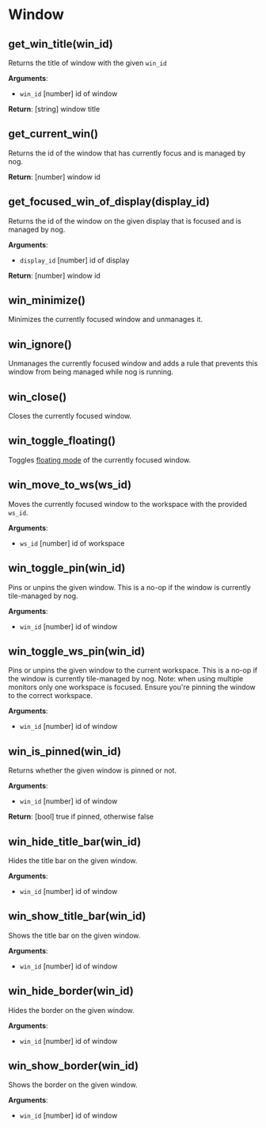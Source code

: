 # Window

## get_win_title(win_id)

Returns the title of window with the given `win_id`

**Arguments**:
* `win_id` [number] id of window

**Return**: [string] window title

## get_current_win()

Returns the id of the window that has currently focus and is managed by nog.

**Return**: [number] window id


## get_focused_win_of_display(display_id)

Returns the id of the window on the given display that is focused and is managed by nog.

**Arguments**:
* `display_id` [number] id of display

**Return**: [number] window id

## win_minimize()

Minimizes the currently focused window and unmanages it.

## win_ignore()

Unmanages the currently focused window and adds a rule that prevents this window from being managed while nog is running.

## win_close()

Closes the currently focused window.

## win_toggle_floating()

 Toggles [floating mode](../getting-started/floating_mode.html) of the currently focused window.

## win_move_to_ws(ws_id)

Moves the currently focused window to the workspace with the provided `ws_id`.

**Arguments**:
* `ws_id` [number] id of workspace

## win_toggle_pin(win_id)

Pins or unpins the given window. This is a no-op if the window is currently tile-managed by nog.

**Arguments**:
* `win_id` [number] id of window

## win_toggle_ws_pin(win_id)

Pins or unpins the given window to the current workspace. This is a no-op if the window is currently tile-managed by nog.
Note: when using multiple monitors only one workspace is focused. Ensure you're pinning the window to the correct workspace.

**Arguments**:
* `win_id` [number] id of window

## win_is_pinned(win_id)

Returns whether the given window is pinned or not.

**Arguments**:
* `win_id` [number] id of window

**Return**: [bool] true if pinned, otherwise false

## win_hide_title_bar(win_id) 
Hides the title bar on the given window.

**Arguments**:
* `win_id` [number] id of window

## win_show_title_bar(win_id) 
Shows the title bar on the given window.

**Arguments**:
* `win_id` [number] id of window

## win_hide_border(win_id) 
Hides the border on the given window.

**Arguments**:
* `win_id` [number] id of window

## win_show_border(win_id) 
Shows the border on the given window.

**Arguments**:
* `win_id` [number] id of window

